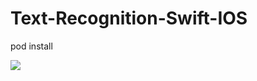 # Text-Recognition-Swift-IOS

 pod install 

![](https://github.com/swolecoder/Text-Recognition-Swift-IOS/blob/master/GifsAshish.gif)
